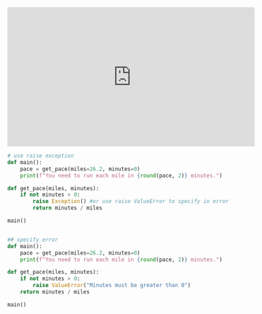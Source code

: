 
<iframe width="560" height="315" 
src="https://video.cs50.io/BltXeMM96DA" 
title="YouTube video player" 
frameborder="0" 
allow="accelerometer; autoplay; clipboard-write; encrypted-media; gyroscope; picture-in-picture" 
allowfullscreen></iframe>

```python
# use raise exception
def main():
	pace = get_pace(miles=26.2, minutes=0)
	print(f"You need to run each mile in {round(pace, 2)} minutes.")

def get_pace(miles, minutes):
	if not minutes > 0:
		raise Exception() #or use raise ValueError to specify in error message
		return minutes / miles  

main()


## specify error
def main():
	pace = get_pace(miles=26.2, minutes=0)
	print(f"You need to run each mile in {round(pace, 2)} minutes.")

def get_pace(miles, minutes):
	if not minutes > 0:
		raise ValueError("Minutes must be greater than 0")
	return minutes / miles

main()
```